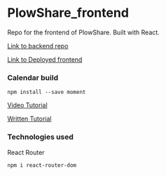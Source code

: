 # PlowShare_frontend
Repo for the frontend of PlowShare. Built with React.

[Link to backend repo](https://github.com/JmMcGehee/PlowShare_backend)

[Link to Deployed frontend](https://jmmcgehee.github.io/PlowShare_frontend/)

### Calendar build

```
npm install --save moment
```
[Video Tutorial](https://www.youtube.com/watch?v=9U0uTNfY1UA&list=PLNIn9uF_2Il5xOLikexgi_yuG2f-LjInP)

[Written Tutorial](https://programmingwithmosh.com/react/build-a-react-calendar-component-from-scratch/)

### Technologies used

React Router

```
npm i react-router-dom
```
